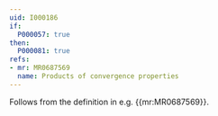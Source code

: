 ```yaml
---
uid: I000186
if:
  P000057: true
then:
  P000081: true
refs:
- mr: MR0687569
  name: Products of convergence properties
---
```


Follows from the definition in e.g. {{mr:MR0687569}}.
